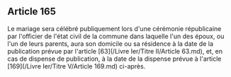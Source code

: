 Article 165
----
Le mariage sera célébré publiquement lors d'une cérémonie républicaine par
l'officier de l'état civil de la commune dans laquelle l'un des époux, ou l'un
de leurs parents, aura son domicile ou sa résidence à la date de la publication
prévue par l'article [63](/Livre Ier/Titre II/Article 63.md), et, en cas de dispense de publication, à la date de la
dispense prévue à l'article [169](/Livre Ier/Titre V/Article 169.md) ci-après.
